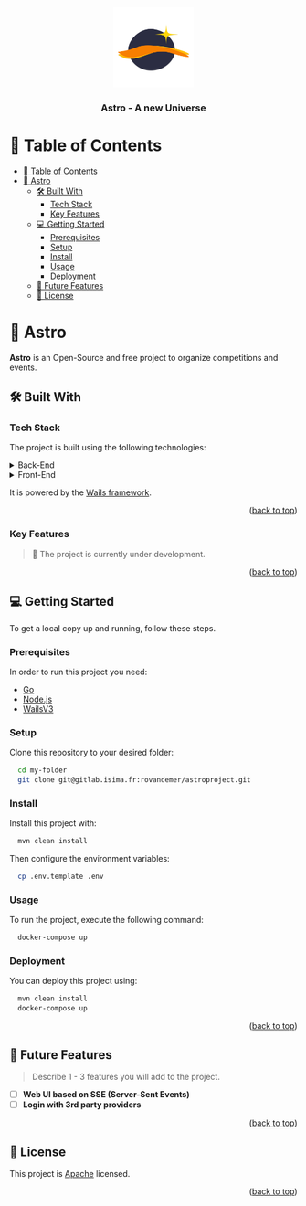 <a name="readme-top"></a>

<div align="center">
  <!-- You are encouraged to replace this logo with your own! Otherwise you can also remove it. -->
  <img src="doc/logo.png" alt="logo" width="140"  height="auto" />
  <br/>

<h3><b>Astro - A new Universe</b></h3>

</div>


# 📗 Table of Contents

- [📗 Table of Contents](#-table-of-contents)
- [📖 Astro ](#-astro-)
  - [🛠 Built With ](#-built-with-)
    - [Tech Stack ](#tech-stack-)
    - [Key Features ](#key-features-)
  - [💻 Getting Started ](#-getting-started-)
    - [Prerequisites](#prerequisites)
    - [Setup](#setup)
    - [Install](#install)
    - [Usage](#usage)
    - [Deployment](#deployment)
  - [🔭 Future Features ](#-future-features-)
  - [📝 License ](#-license-)

# 📖 Astro <a name="about-project"></a>


**Astro** is an Open-Source and free project to organize competitions and events.

## 🛠 Built With <a name="built-with"></a>

### Tech Stack <a name="tech-stack"></a>

The project is built using the following technologies:

<details>
  <summary>Back-End</summary>
  <ul>
    <li><a href="https://go.dev">Go</a></li>
  </ul>
</details>

<details>
<summary>Front-End</summary>
  <ul>
    <li><a href="https://svelte.dev">Svelte</a></li>
  </ul>
</details>

It is powered by the [Wails framework](http://wails.io).

<p align="right">(<a href="#readme-top">back to top</a>)</p>

### Key Features <a name="key-features"></a>

> 👷‍ The project is currently under development.

<p align="right">(<a href="#readme-top">back to top</a>)</p>

## 💻 Getting Started <a name="getting-started"></a>

To get a local copy up and running, follow these steps.

### Prerequisites

In order to run this project you need:

- [Go](https://golang.org/dl/)
- [Node.js](https://nodejs.org/en/download/)
- [WailsV3](https://v3alpha.wails.io/getting-started/installation/)

### Setup

Clone this repository to your desired folder:

```sh
  cd my-folder
  git clone git@gitlab.isima.fr:rovandemer/astroproject.git
```

### Install

Install this project with:

```sh
  mvn clean install
```

Then configure the environment variables:

```sh
  cp .env.template .env
```

### Usage

To run the project, execute the following command:

```sh
  docker-compose up
```

### Deployment

You can deploy this project using:

```sh
  mvn clean install
  docker-compose up
```

<p align="right">(<a href="#readme-top">back to top</a>)</p>

## 🔭 Future Features <a name="future-features"></a>

> Describe 1 - 3 features you will add to the project.

- [ ] **Web UI based on SSE (Server-Sent Events)**
- [ ] **Login with 3rd party providers**

<p align="right">(<a href="#readme-top">back to top</a>)</p>

## 📝 License <a name="license"></a>

This project is [Apache](LICENSE) licensed.

<p align="right">(<a href="#readme-top">back to top</a>)</p>